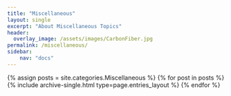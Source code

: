 ```yaml
---
title: "Miscellaneous"
layout: single
excerpt: "About Miscellaneous Topics"
header:
  overlay_image: /assets/images/CarbonFiber.jpg
permalink: /miscellaneous/
sidebar:
    nav: "docs"
---
```


{% assign posts = site.categories.Miscellaneous %}
{% for post in posts %} {% include archive-single.html type=page.entries_layout %} {% endfor %}